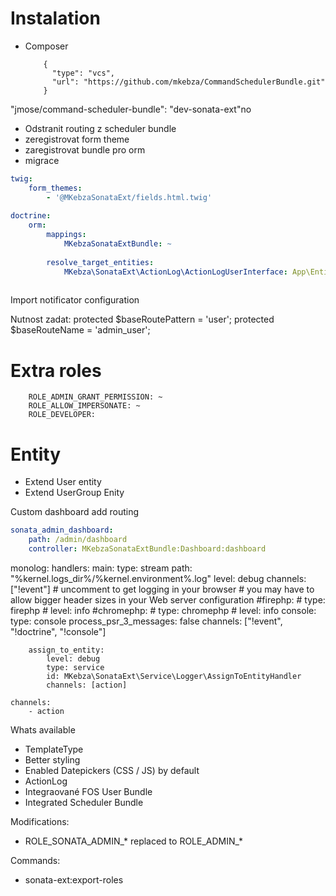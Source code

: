 # Instalation

- Composer

          {
            "type": "vcs",
            "url": "https://github.com/mkebza/CommandSchedulerBundle.git"
          }
 "jmose/command-scheduler-bundle": "dev-sonata-ext"no

- Odstranit routing z scheduler bundle
- zeregistrovat form theme
- zaregistrovat bundle pro orm
- migrace

```yaml
twig:
    form_themes:
        - '@MKebzaSonataExt/fields.html.twig'
        
doctrine:
    orm:
        mappings:
            MKebzaSonataExtBundle: ~
            
        resolve_target_entities:
            MKebza\SonataExt\ActionLog\ActionLogUserInterface: App\Entity\User
            

```

Import notificator configuration


Nutnost zadat:
    protected $baseRoutePattern = 'user';
    protected $baseRouteName = 'admin_user';


# Extra roles
        ROLE_ADMIN_GRANT_PERMISSION: ~
        ROLE_ALLOW_IMPERSONATE: ~
        ROLE_DEVELOPER:
            


# Entity 

- Extend User entity
- Extend UserGroup Enity


Custom dashboard
add routing

```yaml
sonata_admin_dashboard:
    path: /admin/dashboard
    controller: MKebzaSonataExtBundle:Dashboard:dashboard


```

monolog:
    handlers:
        main:
            type: stream
            path: "%kernel.logs_dir%/%kernel.environment%.log"
            level: debug
            channels: ["!event"]
        # uncomment to get logging in your browser
        # you may have to allow bigger header sizes in your Web server configuration
        #firephp:
        #    type: firephp
        #    level: info
        #chromephp:
        #    type: chromephp
        #    level: info
        console:
            type:   console
            process_psr_3_messages: false
            channels: ["!event", "!doctrine", "!console"]

        assign_to_entity:
            level: debug
            type: service
            id: MKebza\SonataExt\Service\Logger\AssignToEntityHandler
            channels: [action]

    channels:
        - action
        
        
Whats available

- TemplateType
- Better styling 
- Enabled Datepickers (CSS / JS) by default
- ActionLog
- Integraované FOS User Bundle
- Integrated Scheduler Bundle

Modifications:

- ROLE_SONATA_ADMIN_* replaced to ROLE_ADMIN_*

Commands:

- sonata-ext:export-roles
